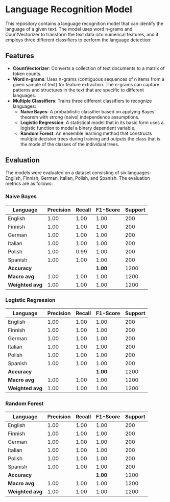 # Language Recognition Model
This repository contains a language recognition model that can identify the language of a given text. The model uses word n-grams and CountVectorizer to transform the text data into numerical features, and it employs three different classifiers to perform the language detection:

## Features

- **CountVectorizer**: Converts a collection of text documents to a matrix of token counts.
- **Word n-grams**: Uses n-grams (contiguous sequences of n items from a given sample of text) for feature extraction. The n-grams can capture patterns and structures in the text that are specific to different languages.
- **Multiple Classifiers**: Trains three different classifiers to recognize languages:
  - **Naive Bayes**: A probabilistic classifier based on applying Bayes' theorem with strong (naive) independence assumptions.
  - **Logistic Regression**: A statistical model that in its basic form uses a logistic function to model a binary dependent variable.
  - **Random Forest**: An ensemble learning method that constructs multiple decision trees during training and outputs the class that is the mode of the classes of the individual trees.

## Evaluation

The models were evaluated on a dataset consisting of six languages: English, Finnish, German, Italian, Polish, and Spanish. The evaluation metrics are as follows:

### Naive Bayes

| Language | Precision | Recall | F1-Score | Support |
|----------|-----------|--------|----------|---------|
| English  | 1.00      | 1.00   | 1.00     | 200     |
| Finnish  | 1.00      | 1.00   | 1.00     | 200     |
| German   | 1.00      | 1.00   | 1.00     | 200     |
| Italian  | 1.00      | 1.00   | 1.00     | 200     |
| Polish   | 1.00      | 0.99   | 1.00     | 200     |
| Spanish  | 1.00      | 1.00   | 1.00     | 200     |
| **Accuracy** |        |        | **1.00** | 1200    |
| **Macro avg** | 1.00 | 1.00   | 1.00     | 1200    |
| **Weighted avg** | 1.00 | 1.00 | 1.00     | 1200    |

### Logistic Regression

| Language | Precision | Recall | F1-Score | Support |
|----------|-----------|--------|----------|---------|
| English  | 1.00      | 1.00   | 1.00     | 200     |
| Finnish  | 1.00      | 1.00   | 1.00     | 200     |
| German   | 1.00      | 1.00   | 1.00     | 200     |
| Italian  | 1.00      | 1.00   | 1.00     | 200     |
| Polish   | 1.00      | 1.00   | 1.00     | 200     |
| Spanish  | 1.00      | 1.00   | 1.00     | 200     |
| **Accuracy** |        |        | **1.00** | 1200    |
| **Macro avg** | 1.00 | 1.00   | 1.00     | 1200    |
| **Weighted avg** | 1.00 | 1.00 | 1.00     | 1200    |

### Random Forest

| Language | Precision | Recall | F1-Score | Support |
|----------|-----------|--------|----------|---------|
| English  | 1.00      | 1.00   | 1.00     | 200     |
| Finnish  | 1.00      | 1.00   | 1.00     | 200     |
| German   | 1.00      | 1.00   | 1.00     | 200     |
| Italian  | 1.00      | 1.00   | 1.00     | 200     |
| Polish   | 1.00      | 1.00   | 1.00     | 200     |
| Spanish  | 1.00      | 1.00   | 1.00     | 200     |
| **Accuracy** |        |        | **1.00** | 1200    |
| **Macro avg** | 1.00 | 1.00   | 1.00     | 1200    |
| **Weighted avg** | 1.00 | 1.00 | 1.00     | 1200    |
